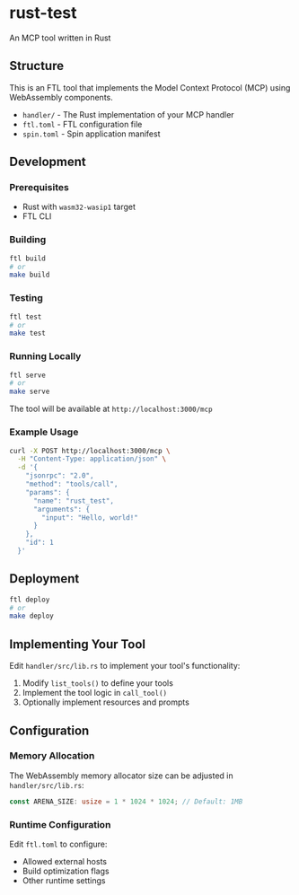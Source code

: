 # rust-test

An MCP tool written in Rust

## Structure

This is an FTL tool that implements the Model Context Protocol (MCP) using WebAssembly components.

- `handler/` - The Rust implementation of your MCP handler
- `ftl.toml` - FTL configuration file
- `spin.toml` - Spin application manifest

## Development

### Prerequisites

- Rust with `wasm32-wasip1` target
- FTL CLI

### Building

```bash
ftl build
# or
make build
```

### Testing

```bash
ftl test
# or
make test
```

### Running Locally

```bash
ftl serve
# or
make serve
```

The tool will be available at `http://localhost:3000/mcp`

### Example Usage

```bash
curl -X POST http://localhost:3000/mcp \
  -H "Content-Type: application/json" \
  -d '{
    "jsonrpc": "2.0",
    "method": "tools/call",
    "params": {
      "name": "rust_test",
      "arguments": {
        "input": "Hello, world!"
      }
    },
    "id": 1
  }'
```

## Deployment

```bash
ftl deploy
# or
make deploy
```

## Implementing Your Tool

Edit `handler/src/lib.rs` to implement your tool's functionality:

1. Modify `list_tools()` to define your tools
2. Implement the tool logic in `call_tool()`
3. Optionally implement resources and prompts

## Configuration

### Memory Allocation

The WebAssembly memory allocator size can be adjusted in `handler/src/lib.rs`:

```rust
const ARENA_SIZE: usize = 1 * 1024 * 1024; // Default: 1MB
```

### Runtime Configuration

Edit `ftl.toml` to configure:
- Allowed external hosts
- Build optimization flags
- Other runtime settings